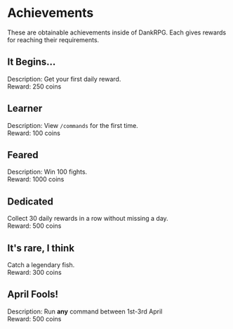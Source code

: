 # Achievements
These are obtainable achievements inside of DankRPG. Each gives rewards for reaching their requirements.

## It Begins...
Description: Get your first daily reward. \
Reward: 250 coins

## Learner
Description: View `/commands` for the first time. \
Reward: 100 coins

## Feared
Description: Win 100 fights. \
Reward: 1000 coins

## Dedicated
Collect 30 daily rewards in a row without missing a day. \
Reward: 500 coins

## It's rare, I think
Catch a legendary fish. \
Reward: 300 coins

## April Fools!
Description: Run **any** command between 1st-3rd April \
Reward: 500 coins